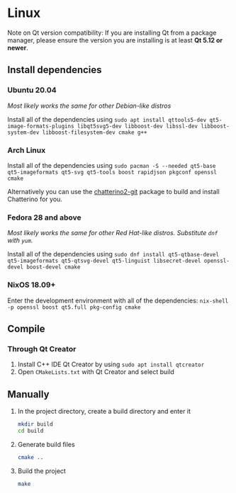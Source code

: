 # Linux

Note on Qt version compatibility: If you are installing Qt from a package manager, please ensure the version you are installing is at least **Qt 5.12 or newer**.

## Install dependencies

### Ubuntu 20.04

_Most likely works the same for other Debian-like distros_

Install all of the dependencies using `sudo apt install qttools5-dev qt5-image-formats-plugins libqt5svg5-dev libboost-dev libssl-dev libboost-system-dev libboost-filesystem-dev cmake g++`

### Arch Linux

Install all of the dependencies using `sudo pacman -S --needed qt5-base qt5-imageformats qt5-svg qt5-tools boost rapidjson pkgconf openssl cmake`

Alternatively you can use the [chatterino2-git](https://aur.archlinux.org/packages/chatterino2-git/) package to build and install Chatterino for you.

### Fedora 28 and above

_Most likely works the same for other Red Hat-like distros. Substitute `dnf` with `yum`._

Install all of the dependencies using `sudo dnf install qt5-qtbase-devel qt5-imageformats qt5-qtsvg-devel qt5-linguist libsecret-devel openssl-devel boost-devel cmake`

### NixOS 18.09+

Enter the development environment with all of the dependencies: `nix-shell -p openssl boost qt5.full pkg-config cmake`

## Compile

### Through Qt Creator

1. Install C++ IDE Qt Creator by using `sudo apt install qtcreator`
1. Open `CMakeLists.txt` with Qt Creator and select build

## Manually

1. In the project directory, create a build directory and enter it
   ```sh
   mkdir build
   cd build
   ```
1. Generate build files
   ```sh
   cmake ..
   ```
1. Build the project
   ```sh
   make
   ```

